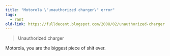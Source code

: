 ```yaml
---
title: "Motorola \"unauthorized charger\" error"
tags: 
  - rant	
old-link: https://fulldecent.blogspot.com/2008/02/unauthorized-charger.html
---
```


> Unauthorized charger

Motorola, you are the biggest piece of shit ever.
